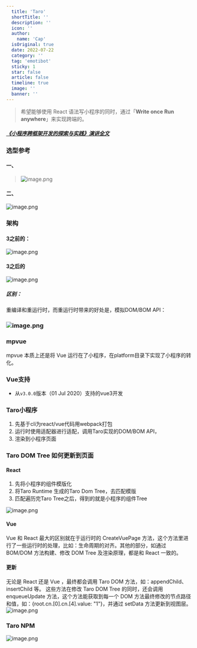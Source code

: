 ```yaml
---
  title: 'Taro'
  shortTitle: ''
  description: ''
  icon: ''
  author:
    name: 'Cap'
  isOriginal: true
  date: 2022-07-22
  category: ''
  tag: 'emotibot'
  sticky: 1
  star: false
  article: false
  timeline: true
  image: ''
  banner: ''
---
```


  > 希望能够使用 React 语法写小程序的同时，通过「**Write once Run anywhere**」来实现跨端的。

##### [《小程序跨框架开发的探索与实践》演讲全文]()
### 选型参考
#### 一、
> ![image.png](https://cdn.nlark.com/yuque/0/2022/png/297368/1658458212376-b49929b8-a365-470c-9fa1-0acd1ed4cc25.png#clientId=u96ba7115-3cc6-4&from=paste&height=451&id=ud0ab9d1a&name=image.png&originHeight=444&originWidth=676&originalType=binary&ratio=1&rotation=0&showTitle=false&size=82176&status=done&style=none&taskId=u92fe5621-509a-4378-a80e-93634f9a3ed&title=&width=687)

#### 二、
![image.png](https://cdn.nlark.com/yuque/0/2022/png/297368/1658458298552-b9a62512-3add-48d3-b8ce-977e0a13b8ce.png#clientId=u96ba7115-3cc6-4&from=paste&height=543&id=u3fa7bf97&name=image.png&originHeight=602&originWidth=758&originalType=binary&ratio=1&rotation=0&showTitle=false&size=261352&status=done&style=none&taskId=u65aaf04a-a0b7-41ef-97a0-261314bcd29&title=&width=684)
### 架构
#### 3之前的：
![image.png](https://cdn.nlark.com/yuque/0/2022/png/297368/1653530590832-13699126-4892-4797-abcb-d1739b0b407e.png#clientId=u69f0cedc-3d9c-4&from=paste&height=259&id=u5da2f416&name=image.png&originHeight=448&originWidth=796&originalType=binary&ratio=1&rotation=0&showTitle=false&size=95817&status=done&style=none&taskId=u19591826-32d3-4f6c-bd0c-fc1eb0286e6&title=&width=461)

#### 3之后的
![image.png](https://cdn.nlark.com/yuque/0/2022/png/297368/1658452800658-988fa750-2f13-4a19-855d-ce5c51b4cc75.png#clientId=u96ba7115-3cc6-4&from=paste&height=159&id=udb40ae85&name=image.png&originHeight=422&originWidth=1234&originalType=binary&ratio=1&rotation=0&showTitle=false&size=165055&status=done&style=none&taskId=u9678a04f-a053-4463-97f4-581ad1a7e73&title=&width=465)
##### 区别：
重编译和重运行时，而重运行时带来的好处是，模拟DOM/BOM API：
### ![image.png](https://cdn.nlark.com/yuque/0/2022/png/297368/1653536397477-589a3fed-bdab-47af-87ee-48d025fe255e.png#clientId=u69f0cedc-3d9c-4&from=paste&height=247&id=u87ed2785&name=image.png&originHeight=494&originWidth=1370&originalType=binary&ratio=1&rotation=0&showTitle=false&size=159837&status=done&style=none&taskId=uc60dad64-64b8-42cc-b01b-3454106d5d0&title=&width=685)
### mpvue
mpvue 本质上还是将 Vue 运行在了小程序，在platform目录下实现了小程序的转化。
### Vue支持

- 从`v3.0.0`版本（01 Jul 2020）支持的vue3开发

### Taro小程序

1. 先基于cli为react/vue代码用webpack打包
2. 运行时使用适配器进行适配，调用Taro实现的DOM/BOM API，
3. 渲染到小程序页面

### Taro DOM Tree 如何更新到页面
#### React

1. 先将小程序的组件模版化
2. 将Taro Runtime 生成的Taro Dom Tree，去匹配模版
3. 匹配遍历完Taro Tree之后，得到的就是小程序的组件Tree

![image.png](https://cdn.nlark.com/yuque/0/2022/png/297368/1658458821752-0bb51c59-5d61-4998-8f2a-929d74689e44.png#clientId=u96ba7115-3cc6-4&from=paste&height=274&id=uabb70561&name=image.png&originHeight=359&originWidth=696&originalType=binary&ratio=1&rotation=0&showTitle=false&size=270486&status=done&style=none&taskId=u6e7485aa-b053-46f7-a46c-7c7856e76f7&title=&width=531)

#### Vue
Vue 和 React 最大的区别就在于运行时的 CreateVuePage 方法，这个方法里进行了一些运行时的处理，比如：生命周期的对齐。其他的部分，如通过 BOM/DOM 方法构建、修改 DOM Tree 及渲染原理，都是和 React 一致的。

#### 更新
无论是 React 还是 Vue ，最终都会调用 Taro DOM 方法，如：appendChild、insertChild 等。
这些方法在修改 Taro DOM Tree 的同时，还会调用 enqueueUpdate 方法，这个方法能获取到每一个 DOM 方法最终修改的节点路径和值，如：{root.cn.[0].cn.[4].value: "1"}，并通过 setData 方法更新到视图层。
![image.png](https://cdn.nlark.com/yuque/0/2022/png/297368/1658458460741-8cb7c7e9-ab7d-4a35-910b-9a1700c76c5d.png#clientId=u96ba7115-3cc6-4&from=paste&height=265&id=uf0ed8f51&name=image.png&originHeight=364&originWidth=729&originalType=binary&ratio=1&rotation=0&showTitle=false&size=149898&status=done&style=none&taskId=u53490226-1b24-4e6e-81da-89f2b7f420d&title=&width=531.5)

### Taro NPM
![image.png](https://cdn.nlark.com/yuque/0/2022/png/297368/1658458624594-3d7e4506-ec75-42d5-ad13-790cceb6eeea.png#clientId=u96ba7115-3cc6-4&from=paste&height=929&id=uabf7fb73&name=image.png&originHeight=929&originWidth=637&originalType=binary&ratio=1&rotation=0&showTitle=false&size=165954&status=done&style=none&taskId=u2ede6cc5-e263-48ac-bb1d-620a507cee5&title=&width=637)
